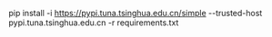 pip install -i https://pypi.tuna.tsinghua.edu.cn/simple --trusted-host pypi.tuna.tsinghua.edu.cn -r requirements.txt
